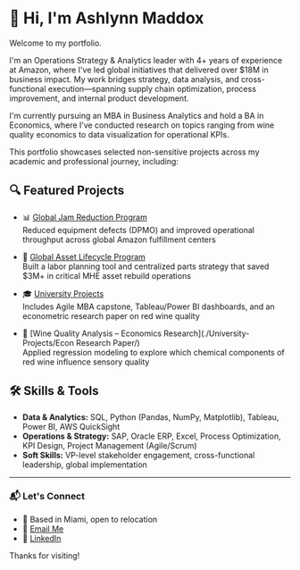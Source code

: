 # 👋 Hi, I'm Ashlynn Maddox

Welcome to my portfolio.

I'm an Operations Strategy & Analytics leader with 4+ years of experience at Amazon, where I've led global initiatives that delivered over $18M in business impact. My work bridges strategy, data analysis, and cross-functional execution—spanning supply chain optimization, process improvement, and internal product development.

I'm currently pursuing an MBA in Business Analytics and hold a BA in Economics, where I’ve conducted research on topics ranging from wine quality economics to data visualization for operational KPIs.

This portfolio showcases selected non-sensitive projects across my academic and professional journey, including:

## 🔍 Featured Projects

- 📊 [Global Jam Reduction Program](./Global-Jam-Reduction/)  
  Reduced equipment defects (DPMO) and improved operational throughput across global Amazon fulfillment centers

- 🔄 [Global Asset Lifecycle Program](./Global-Asset-LifeCycle/)  
  Built a labor planning tool and centralized parts strategy that saved $3M+ in critical MHE asset rebuild operations

- 🎓 [University Projects](./University-Projects/)  
  Includes Agile MBA capstone, Tableau/Power BI dashboards, and an econometric research paper on red wine quality

- 🧪 [Wine Quality Analysis – Economics Research](./University-Projects/Econ Research Paper/)  
  Applied regression modeling to explore which chemical components of red wine influence sensory quality

## 🛠️ Skills & Tools

- **Data & Analytics:** SQL, Python (Pandas, NumPy, Matplotlib), Tableau, Power BI, AWS QuickSight
- **Operations & Strategy:** SAP, Oracle ERP, Excel, Process Optimization, KPI Design, Project Management (Agile/Scrum)
- **Soft Skills:** VP-level stakeholder engagement, cross-functional leadership, global implementation

---

### 📬 Let's Connect

- 📍 Based in Miami, open to relocation  
- 📧 [Email Me](mailto:maddoas@proton.me)  
- 💼 [LinkedIn](https://www.linkedin.com/in/ashlynnmaddox)

Thanks for visiting!
